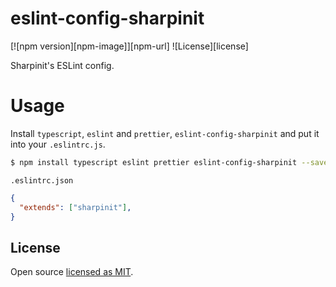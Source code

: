 # eslint-config-sharpinit

[![npm version][npm-image]][npm-url]
![License][license]

Sharpinit's ESLint config.

# Usage
Install `typescript`, `eslint` and `prettier`, `eslint-config-sharpinit` and put it into your `.eslintrc.js`.

```bash
$ npm install typescript eslint prettier eslint-config-sharpinit --save-dev
```

`.eslintrc.json`

```json
{
  "extends": ["sharpinit"],
}

```

## License

Open source [licensed as MIT](https://github.com/vimutti77/eslint-config-sharpinit/blob/main/LICENSE).
